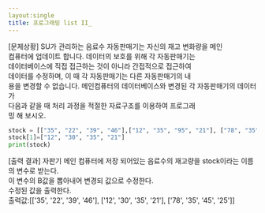 ```yaml
---
layout:single
title: 프로그래밍 list II_
---
```

[문제상황]
SU가 관리하는 음료수 자동판매기는 자신의 재고 변화량을 메인  
컴퓨터에 업데이트 합니다. 데이터의 보호를 위해 각 자동판매기는  
데이터베이스에 직접 접근하는 것이 아니라 간접적으로 접근하여  
데이터를 수정하며, 이 때 각 자동판매기는 다른 자동판매기의 내  
용을 변경할 수 없습니다. 메인컴퓨터의 데이터베이스와 변경된 각 자동판매기의 데이터가  
다음과 같을 때 처리 과정을 적절한 자료구조를 이용하여 프로그래  
밍 해 보시오.

~~~python  
stock = [["35", "22", "39", "46"],["12", "35", "95", "21"], ["78", "35", "45", "25"]]
stock[1]=["12", "30", "35", "21"]
print(stock)
~~~

[출력 결과]
자판기 메인 컴퓨터에 저장 되어있는 음료수의 재고량을 stock이라는 이름의 변수로 받는다.  
이 변수의 B값을 뽑아내어 변경되 값으로 수정한다.  
수정된 값을 출력한다.  
출력값:[['35', '22', '39', '46'], ['12', '30', '35', '21'], ['78', '35', '45', '25']]  

